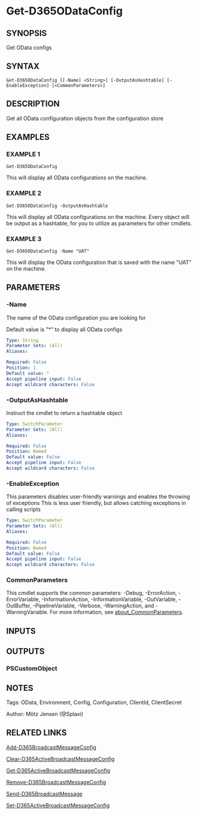﻿---
external help file: d365fo.integrations-help.xml
Module Name: d365fo.integrations
online version:
schema: 2.0.0
---

# Get-D365ODataConfig

## SYNOPSIS
Get OData configs

## SYNTAX

```
Get-D365ODataConfig [[-Name] <String>] [-OutputAsHashtable] [-EnableException] [<CommonParameters>]
```

## DESCRIPTION
Get all OData configuration objects from the configuration store

## EXAMPLES

### EXAMPLE 1
```
Get-D365ODataConfig
```

This will display all OData configurations on the machine.

### EXAMPLE 2
```
Get-D365ODataConfig -OutputAsHashtable
```

This will display all OData configurations on the machine.
Every object will be output as a hashtable, for you to utilize as parameters for other cmdlets.

### EXAMPLE 3
```
Get-D365ODataConfig -Name "UAT"
```

This will display the OData configuration that is saved with the name "UAT" on the machine.

## PARAMETERS

### -Name
The name of the OData configuration you are looking for

Default value is "*" to display all OData configs

```yaml
Type: String
Parameter Sets: (All)
Aliases:

Required: False
Position: 1
Default value: *
Accept pipeline input: False
Accept wildcard characters: False
```

### -OutputAsHashtable
Instruct the cmdlet to return a hashtable object

```yaml
Type: SwitchParameter
Parameter Sets: (All)
Aliases:

Required: False
Position: Named
Default value: False
Accept pipeline input: False
Accept wildcard characters: False
```

### -EnableException
This parameters disables user-friendly warnings and enables the throwing of exceptions
This is less user friendly, but allows catching exceptions in calling scripts

```yaml
Type: SwitchParameter
Parameter Sets: (All)
Aliases:

Required: False
Position: Named
Default value: False
Accept pipeline input: False
Accept wildcard characters: False
```

### CommonParameters
This cmdlet supports the common parameters: -Debug, -ErrorAction, -ErrorVariable, -InformationAction, -InformationVariable, -OutVariable, -OutBuffer, -PipelineVariable, -Verbose, -WarningAction, and -WarningVariable. For more information, see [about_CommonParameters](http://go.microsoft.com/fwlink/?LinkID=113216).

## INPUTS

## OUTPUTS

### PSCustomObject
## NOTES
Tags: OData, Environment, Config, Configuration, ClientId, ClientSecret

Author: Mötz Jensen (@Splaxi)

## RELATED LINKS

[Add-D365BroadcastMessageConfig]()

[Clear-D365ActiveBroadcastMessageConfig]()

[Get-D365ActiveBroadcastMessageConfig]()

[Remove-D365BroadcastMessageConfig]()

[Send-D365BroadcastMessage]()

[Set-D365ActiveBroadcastMessageConfig]()

